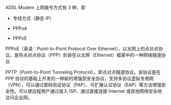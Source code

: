 ADSL Modem 上网拨号方式有 3 种，即

- 专线方式（静态 IP）

- PPPoA

- PPPoE

PPPoE（英语：Point-to-Point Protocol Over Ethernet），以太网上的点对点协议，是将点对点协议（PPP）封装在以太网（Ethernet）框架中的一种网络隧道协议

PPTP（Point-to-Point Tunneling Protocol），即点对点隧道协议。该协议是在 PPP 协议的基础上开发的一种新的增强型安全协议，支持多协议虚拟专用网（VPN），可以通过密码验证协议（PAP）、可扩展认证协议（EAP）等方法增强安全性。可以使远程用户通过拨入 ISP、通过直接连接 Internet 或其他网络安全地访问企业网。